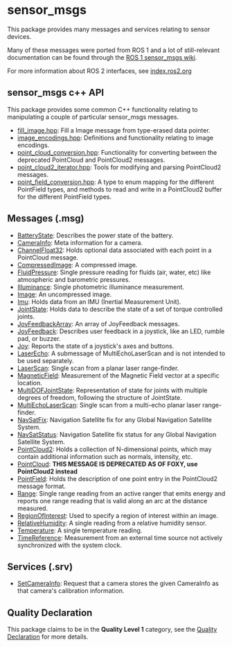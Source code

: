 # sensor_msgs

This package provides many messages and services relating to sensor devices.

Many of these messages were ported from ROS 1 and a lot of still-relevant documentation can be found through the [ROS 1 sensor_msgs wiki](http://wiki.ros.org/sensor_msgs?distro=noetic).

For more information about ROS 2 interfaces, see [index.ros2.org](https://index.ros.org/doc/ros2/Concepts/About-ROS-Interfaces/)

## sensor_msgs c++ API
This package provides some common C++ functionality relating to manipulating a couple of particular sensor_msgs messages.

* [fill_image.hpp](include/sensors_msgs/fill_image.hpp): Fill a Image message from type-erased data pointer.
* [image_encodings.hpp](include/sensor_msgs/image_encodings): Definitions and functionality relating to image encodings.
* [point_cloud_conversion.hpp](include/sensor_msgs/point_cloud_conversion.hpp): Functionality for converting between the deprecated PointCloud and PointCloud2 messages.
* [point_cloud2_iterator.hpp](include/sensor_msgs/point_cloud2_iterator.hpp): Tools for modifying and parsing PointCloud2 messages.
* [point_field_conversion.hpp](include/sensor_msgs/point_field_conversion.hpp): A type to enum mapping for the different PointField types, and methods to read and write in a PointCloud2 buffer for the different PointField types.

## Messages (.msg)
* [BatteryState](msg/BatteryState.msg): Describes the power state of the battery.
* [CameraInfo](msg/CameraInfo.msg): Meta information for a camera.
* [ChannelFloat32](msg/ChannelFloat32.msg): Holds optional data associated with each point in a PointCloud message.
* [CompressedImage](msg/CompressedImage.msg): A compressed image.
* [FluidPressure](msg/FluidPressure.msg): Single pressure reading for fluids (air, water, etc) like atmospheric and barometric pressures.
* [Illuminance](msg/Illuminance.msg): Single photometric illuminance measurement.
* [Image](msg/Image.msg): An uncompressed image.
* [Imu](msg/Imu.msg): Holds data from an IMU (Inertial Measurement Unit).
* [JointState](msg/JointState.msg): Holds data to describe the state of a set of torque controlled joints.
* [JoyFeedbackArray](msg/JoyFeedbackArray.msg): An array of JoyFeedback messages.
* [JoyFeedback](msg/JoyFeedback.msg): Describes user feedback in a joystick, like an LED, rumble pad, or buzzer.
* [Joy](msg/Joy.msg): Reports the state of a joystick's axes and buttons.
* [LaserEcho](msg/LaserEcho.msg): A submessage of MultiEchoLaserScan and is not intended to be used separately.
* [LaserScan](msg/LaserScan.msg): Single scan from a planar laser range-finder.
* [MagneticField](msg/MagneticField.msg): Measurement of the Magnetic Field vector at a specific location.
* [MultiDOFJointState](msg/MultiDOFJointState.msg): Representation of state for joints with multiple degrees of freedom, following the structure of JointState.
* [MultiEchoLaserScan](msg/MultiEchoLaserScan.msg): Single scan from a multi-echo planar laser range-finder.
* [NavSatFix](msg/NavSatFix.msg): Navigation Satellite fix for any Global Navigation Satellite System.
* [NavSatStatus](msg/NavSatStatus.msg): Navigation Satellite fix status for any Global Navigation Satellite System.
* [PointCloud2](msg/PointCloud2.msg): Holds a collection of N-dimensional points, which may contain additional information such as normals, intensity, etc.
* [PointCloud](msg/PointCloud.msg): **THIS MESSAGE IS DEPRECATED AS OF FOXY, use PointCloud2 instead**
* [PointField](msg/PointField.msg): Holds the description of one point entry in the PointCloud2 message format.
* [Range](msg/Range.msg): Single range reading from an active ranger that emits energy and reports one range reading that is valid along an arc at the distance measured.
* [RegionOfInterest](msg/RegionOfInterest.msg): Used to specify a region of interest within an image.
* [RelativeHumidity](msg/RelativeHumidity.msg): A single reading from a relative humidity sensor.
* [Temperature](msg/Temperature.msg): A single temperature reading.
* [TimeReference](msg/TimeReference.msg): Measurement from an external time source not actively synchronized with the system clock.

## Services (.srv)
* [SetCameraInfo](srv/SetCameraInfo.srv): Request that a camera stores the given CameraInfo as that camera's calibration information.

## Quality Declaration
This package claims to be in the **Quality Level 1** category, see the [Quality Declaration](QUALITY_DECLARATION.md) for more details.

